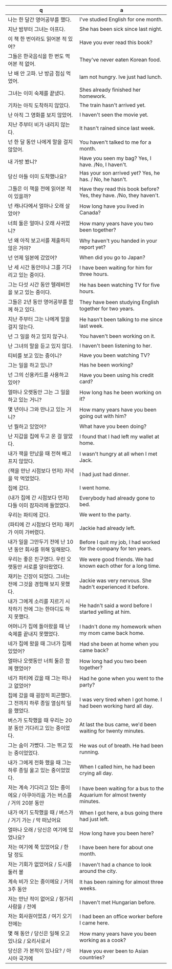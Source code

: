  q  | a
--- | ---
나는 한 달간 영어공부를 했다.			| I've studied English for one month.
지난 밤부터 그녀는 아프다.			| She has been sick since last night.
이 책 한 번이라도 읽어본 적 있어?				| Have you ever read this book?
그들은 한국음식을 한 번도 먹어본 적 없어.			| They've never eaten Korean food.
난 배 안 고파. 난 방금 점심 먹었어.				| lam not hungry. Ive just had lunch.
그녀는 이미 숙제를 끝냈다.					| Shes already finished her homework.
기차는 아직 도착하지 않았다.					| The train hasn't arrived yet.
난 아직 그 영화를 보지 않았어.					| I haven't seen the movie yet.
지난 주부터 비가 내리지 않는다.					| It hasn't rained since last week.
넌 한 달 동안 나에게 말을 걸지 않았어.				| You haven't talked to me for a month.
내 가방 봤니?							| Have you seen my bag? Yes, I have. /No, I haven't.
당신 아들 이미 도착했나요?					| Has your son arrived yet? Yes, he has. / No, he hasn't.
그들은 이 책을 전에 읽어본 적이 있을까?				| Have they read this book before? Yes, they have. /No, they haven't.
넌 캐나다에서 얼마나 오래 살았어?				| How long have you lived in Canada?
너희 둘은 얼마나 오래 사귀었니?					| How many years have you two been together?
넌 왜 아직 보고서를 제출하지 않은 거야?				| Why haven't you handed in your report yet?
넌 언제 일본에 갔었어?						| When did you go to Japan?
난 세 시간 동안이나 그를 기다리고 있는 중이다.			| I have been waiting for him for three hours.
그는 다섯 시간 동안 텔레비전을 보고 있는 중이다.		| He has been watching TV for five hours.
그들은 2년 동안 영어공부를 함께 하고 있다.			| They have been studying English together for two years.
지난 주부터 그는 나에게 말을 걸지 않는다.			| He hasn't been talking to me since last week.
넌 그 일을 하고 있지 않구나.					| You haven't been working on it.
난 그녀의 말을 듣고 있지 않다.					| I haven't been listening to her.
티비를 보고 있는 중이니?					| Have you been watching TV?
그는 일을 하고 있니?						| Has he been working?
넌 그의 신용카드를 사용하고 있어?				| Have you been using his credit card?
얼마나 오랫동안 그는 그 일을 하고 있는 거니?			| How long has he been working on it?
몇 년이나 그와 만나고 있는 거니?				| How many years have you been going out with him?
넌 뭘하고 있었어?						| What have you been doing?
난 지갑을 집에 두고 온 걸 알았다.				| I found that I had left my wallet at home.
내가 잭을 만났을 때 전혀 배고프지 않았다.			| I wasn't hungry at all when I met Jack.
(잭을 만난 시점보다 먼저) 저녁을 막 먹었었다.			| I had just had dinner.
집에 갔다.							| I went home.
(내가 집에 간 시점보다 먼저) 다들 이미 잠자리에 들었었다.	| Everybody had already gone to bed.
우리는 파티에 갔다.						| We went to the party.
(파티에 간 시점보다 먼저) 재키가 이미 가버렸다.			| Jackie had already left.
내가 일을 그만두기 전에 난 10년 동안 회사를 위해 일해왔다.	| Before I quit my job, I had worked for the company for ten years.
우리는 좋은 친구였다. 우린 오랫동안 서로를 알아왔었다.		| We were good friends. We had known each other for a long time.
재키는 긴장이 되었다. 그녀는 전에 그것을 경험해 보지 못했다.	| Jackie was very nervous. She hadn't experienced it before.
내가 그에게 소리를 지르기 시작하기 전에 그는 한마디도 하지 못했다.		| He hadn't said a word before I started yelling at him.
어머니가 집에 돌아왔을 때 난 숙제를 끝내지 못했었다.				| I hadn't done my homework when my mom came back home.
네가 집에 왔을 때 그녀가 집에 있었어?				| Had she been at home when you came back?
얼마나 오랫동안 너희 둘은 함께 했었어?				| How long had you two been together?
네가 파티에 갔을 때 그는 떠나고 없었어?				| Had he gone when you went to the party?
집에 갔을 때 굉장히 피곤했다. 그 전까지 하루 종일 열심히 일을 했었다.		| I was very tired when I got home. I had been working hard all day.
버스가 도착했을 때 우리는 20분 동안 기다리고 있는 중이었다.	| At last the bus came, we'd been waiting for twenty minutes.
그는 숨이 가빴다. 그는 뛰고 있는 중이었었다.			| He was out of breath. He had been running.
내가 그에게 전화 했을 때 그는 하루 종일 울고 있는 중이었었다.	| When I called him, he had been crying all day.
저는 계속 기다리고 있는 중이에요 / 아쿠아리움 가는 버스를 / 거의 20분 동안		| I have been waiting for a bus to the Aquarium for almost twenty minutes.
내가 여기 도착했을 때 / 버스가 / 거기 가는 / 막 떠났어요	| When I got here, a bus going there had just left.
얼마나 오래 / 당신은 여기에 있었나요?				| How long have you been here?
저는 여기에 쭉 있었어요 / 한 달 정도				| I have been here for about one month.
저는 기회가 없었어요 / 도시를 둘러 볼				| I haven't had a chance to look around the city.
계속 비가 오는 중이에요 / 거의 3주 동안				| It has been raining for almost three weeks.
저는 만난 적이 없어요 / 헝가리 사람을 / 전에			| I haven't met Hungarian before.
저는 회사원이었죠 / 여기 오기 전에는				| I had been an office worker before I came here.
몇 해 동안 / 당신은 일해 오고 있나요 / 요리사로서		| How many years have you been working as a cook?
당신은 가 본적이 있나요? / 아시아 국가에			| Have you ever been to Asian countries?